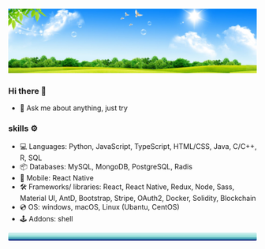 ![banner](assets/images/clear_sky.jpg)
### Hi there 👋

- 💬 Ask me about anything, just try

### skills ⚙️
- 💻 Languages: Python, JavaScript, TypeScript, HTML/CSS, Java, C/C++, R, SQL
- 📦 Databases: MySQL, MongoDB, PostgreSQL, Radis
- 📱 Mobile: React Native
- 🛠 Frameworks/ libraries: React, React Native, Redux, Node, Sass, Material UI, AntD, Bootstrap, Stripe, OAuth2, Docker, Solidity, Blockchain
- 💿 OS: windows, macOS, Linux (Ubantu, CentOS)
- 🕹 Addons: shell

![footer](assets/images/footer.png)
